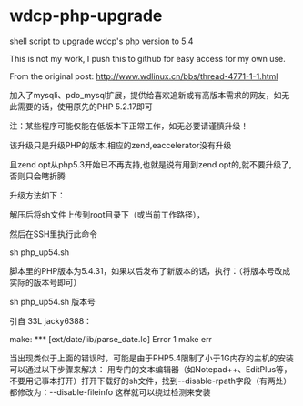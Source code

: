 wdcp-php-upgrade
================

shell script to upgrade wdcp's php version to 5.4

This is not my work, I push this to github for easy access for my own use.

From the original post: http://www.wdlinux.cn/bbs/thread-4771-1-1.html

加入了mysqli、pdo_mysql扩展，提供给喜欢追新或有高版本需求的网友，如无此需要的话，使用原先的PHP 5.2.17即可

注：某些程序可能仅能在低版本下正常工作，如无必要请谨慎升级！

该升级只是升级PHP的版本,相应的zend,eaccelerator没有升级

且zend opt从php5.3开始已不再支持,也就是说有用到zend opt的,就不要升级了,否则只会瞎折腾

升级方法如下：

解压后将sh文件上传到root目录下（或当前工作路径），

然后在SSH里执行此命令

sh php_up54.sh

脚本里的PHP版本为5.4.31，如果以后发布了新版本的话，执行：（将版本号改成实际的版本号即可）

sh php_up54.sh 版本号

引自 33L jacky6388：

make: *** [ext/date/lib/parse_date.lo] Error 1
make err

当出现类似于上面的错误时，可能是由于PHP5.4限制了小于1G内存的主机的安装
可以通过以下步骤来解决：
用专门的文本编辑器（如Notepad++、EditPlus等，不要用记事本打开）打开下载好的sh文件，找到--disable-rpath字段（有两处）
都修改为：--disable-fileinfo
这样就可以绕过检测来安装